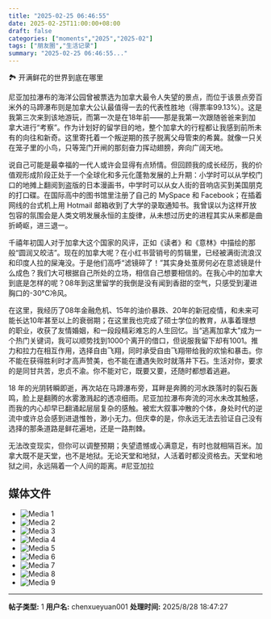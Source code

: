 ```yaml
---
title: "2025-02-25 06:46:55"
date: 2025-02-25T11:00:00+08:00
draft: false
categories: ["moments","2025","2025-02"]
tags: ["朋友圈","生活记录"]
summary: "2025-02-25 06:46:55..."
---
```


🏞️ 开满鲜花的世界到底在哪里

尼亚加拉瀑布的海洋公园曾被票选为加拿大最令人失望的景点，而位于该景点旁百米外的马蹄瀑布则是加拿大公认最值得一去的代表性胜地（得票率99.13%）。这是我第三次来到该地游玩，而第一次是在18年前——那是我第一次跟随爸爸来到加拿大进行“考察”。作为计划好的留学目的地，整个加拿大的行程都让我感到前所未有的向往和新奇。这里寄托着一个叛逆期的孩子脱离父母管束的希冀。就像一只关在笼子里的小鸟，只等笼门开闸的那刻奋力挥动翅膀，奔向广阔天地。

说自己可能是最幸福的一代人或许会显得有点矫情。但回顾我的成长经历，我的价值观形成阶段正处于一个全球化和多元化蓬勃发展的上升期：小学时可以从学校门口的地摊上翻阅到盗版的日本漫画书，中学时可以从女人街的音响店买到美国朋克的打口碟。在国际高中的图书馆里注册了自己的 MySpace 和 Facebook；在插着网线的台式机上用 Hotmail 邮箱收到了大学的录取通知书。我曾误以为这样开放包容的氛围会是人类文明发展永恒的主旋律，从未想过历史的进程其实从来都是曲折崎岖，进三退一。

千禧年初国人对于加拿大这个国家的风评，正如《读者》和《意林》中描绘的那般“圆润又皎洁”。现在的加拿大呢？在小红书营销号的剪辑里，已经被满街流浪汉和印度人拉的屎淹没。于是他们高呼“滤镜碎了！”其实身处茧房何必在意滤镜是什么成色？我们大可根据自己所处的立场，相信自己想要相信的。在我心中的加拿大到底是怎样的呢？08年到这里留学的我倒是没有闻到香甜的空气，只感受到灌进胸口的-30℃冷风。

在这里，我经历了08年金融危机、15年的油价暴跌、20年的新冠疫情，和未来可能长达10年甚至以上的衰弱期；在这里我也完成了硕士学位的教育，从事着理想的职业，收获了友情婚姻，和一段段精彩难忘的人生回忆。当“逃离加拿大”成为一个热门关键词，我可以顺势找到1000个离开的借口，但说服我留下却有1001。推力和拉力在相互作用，选择自由飞翔，同时承受自由飞翔带给我的欢愉和暴击。你不能在获得胜利时才高声赞美，也不能在遭遇失败时就落井下石。生活对你，要求的是同甘共苦，忠贞不渝。你不能对它，既要又要，还随时都想着逃避。

18 年的光阴转瞬即逝，再次站在马蹄瀑布旁，耳畔是奔腾的河水跌落时的裂石轰鸣，脸上是翻腾的水雾激溅起的透凉细雨。尼亚加拉瀑布奔流的河水未改其触感，而我的内心却早已翻涌起层层复杂的感触。被宏大叙事冲散的个体，身处时代的逆流中或许总会感到进退惟咎，渺小无力。但庆幸的是，你永远无法去验证自己没有选择的那条道路是鲜花遍地，还是一路荆棘。

无法改变现实，但你可以调整预期；失望遗憾或心满意足，有时也就相隔百米。加拿大既不是天堂，也不是地狱。无论天堂和地狱，人活着时都没资格去。天堂和地狱之间，永远隔着一个人间的距离。
​
​#尼亚加拉

## 媒体文件

- ![Media 1](/Moments/photos/2025-02-25/202502250646550.jpg)
- ![Media 2](/Moments/photos/2025-02-25/202502250646551.jpg)
- ![Media 3](/Moments/photos/2025-02-25/202502250646552.jpg)
- ![Media 4](/Moments/photos/2025-02-25/202502250646553.jpg)
- ![Media 5](/Moments/photos/2025-02-25/202502250646554.jpg)
- ![Media 6](/Moments/photos/2025-02-25/202502250646555.jpg)
- ![Media 7](/Moments/photos/2025-02-25/202502250646556.jpg)
- ![Media 8](/Moments/photos/2025-02-25/202502250646557.jpg)
- ![Media 9](/Moments/photos/2025-02-25/202502250646558.jpg)

---

**帖子类型:** 1
**用户名:** chenxueyuan001
**处理时间:** 2025/8/28 18:47:27